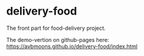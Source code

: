 # delivery-food

The front part for food-delivery project.

The demo-vertion on github-pages here: https://avbmoons.github.io/delivery-food/index.html
